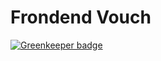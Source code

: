 # Frondend Vouch

[![Greenkeeper badge](https://badges.greenkeeper.io/fabilqis/frontend_vouch.svg)](https://greenkeeper.io/)